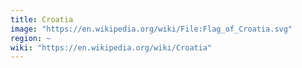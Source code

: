 ```yaml
---
title: Croatia
image: "https://en.wikipedia.org/wiki/File:Flag_of_Croatia.svg"
region: ~
wiki: "https://en.wikipedia.org/wiki/Croatia"
---
```

